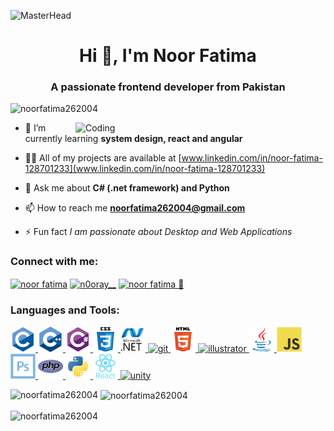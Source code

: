 ![MasterHead](https://user-images.githubusercontent.com/96945594/180788109-bed08f44-fd98-4865-a732-e9589386270e.gif)
<h1 align="center">Hi 👋, I'm Noor Fatima</h1>
<h3 align="center">A passionate frontend developer from Pakistan</h3>

<p align="left"> <img src="https://komarev.com/ghpvc/?username=noorfatima262004&label=Profile%20views&color=0e75b6&style=flat" alt="noorfatima262004" /> </p>
<img align="right" alt="Coding" width="400" src="https://cdn.pnghd.pics/data/14/coding-gif-24.gif">


- 🌱 I’m currently learning **system design, react and angular**

- 👨‍💻 All of my projects are available at [www.linkedin.com/in/noor-fatima-128701233](www.linkedin.com/in/noor-fatima-128701233)

- 💬 Ask me about **C# (.net framework) and Python**

- 📫 How to reach me **noorfatima262004@gmail.com**

- ⚡ Fun fact *I am passionate about Desktop and Web Applications*

<h3 align="left">Connect with me:</h3>
<p align="left">
<a href="https://linkedin.com/in/noor fatima" target="blank"><img align="center" src="https://raw.githubusercontent.com/rahuldkjain/github-profile-readme-generator/master/src/images/icons/Social/linked-in-alt.svg" alt="noor fatima" height="30" width="40" /></a>
<a href="https://instagram.com/n0oray__" target="blank"><img align="center" src="https://raw.githubusercontent.com/rahuldkjain/github-profile-readme-generator/master/src/images/icons/Social/instagram.svg" alt="n0oray__" height="30" width="40" /></a>
<a href="https://www.youtube.com/c/noor fatima 👀" target="blank"><img align="center" src="https://raw.githubusercontent.com/rahuldkjain/github-profile-readme-generator/master/src/images/icons/Social/youtube.svg" alt="noor fatima 👀" height="30" width="40" /></a>
</p>

<h3 align="left">Languages and Tools:</h3>
<p align="left"> <a href="https://www.cprogramming.com/" target="_blank" rel="noreferrer"> <img src="https://raw.githubusercontent.com/devicons/devicon/master/icons/c/c-original.svg" alt="c" width="40" height="40"/> </a> <a href="https://www.w3schools.com/cpp/" target="_blank" rel="noreferrer"> <img src="https://raw.githubusercontent.com/devicons/devicon/master/icons/cplusplus/cplusplus-original.svg" alt="cplusplus" width="40" height="40"/> </a> <a href="https://www.w3schools.com/cs/" target="_blank" rel="noreferrer"> <img src="https://raw.githubusercontent.com/devicons/devicon/master/icons/csharp/csharp-original.svg" alt="csharp" width="40" height="40"/> </a> <a href="https://www.w3schools.com/css/" target="_blank" rel="noreferrer"> <img src="https://raw.githubusercontent.com/devicons/devicon/master/icons/css3/css3-original-wordmark.svg" alt="css3" width="40" height="40"/> </a> <a href="https://dotnet.microsoft.com/" target="_blank" rel="noreferrer"> <img src="https://raw.githubusercontent.com/devicons/devicon/master/icons/dot-net/dot-net-original-wordmark.svg" alt="dotnet" width="40" height="40"/> </a> <a href="https://git-scm.com/" target="_blank" rel="noreferrer"> <img src="https://www.vectorlogo.zone/logos/git-scm/git-scm-icon.svg" alt="git" width="40" height="40"/> </a> <a href="https://www.w3.org/html/" target="_blank" rel="noreferrer"> <img src="https://raw.githubusercontent.com/devicons/devicon/master/icons/html5/html5-original-wordmark.svg" alt="html5" width="40" height="40"/> </a> <a href="https://www.adobe.com/in/products/illustrator.html" target="_blank" rel="noreferrer"> <img src="https://www.vectorlogo.zone/logos/adobe_illustrator/adobe_illustrator-icon.svg" alt="illustrator" width="40" height="40"/> </a> <a href="https://www.java.com" target="_blank" rel="noreferrer"> <img src="https://raw.githubusercontent.com/devicons/devicon/master/icons/java/java-original.svg" alt="java" width="40" height="40"/> </a> <a href="https://developer.mozilla.org/en-US/docs/Web/JavaScript" target="_blank" rel="noreferrer"> <img src="https://raw.githubusercontent.com/devicons/devicon/master/icons/javascript/javascript-original.svg" alt="javascript" width="40" height="40"/> </a> <a href="https://www.photoshop.com/en" target="_blank" rel="noreferrer"> <img src="https://raw.githubusercontent.com/devicons/devicon/master/icons/photoshop/photoshop-line.svg" alt="photoshop" width="40" height="40"/> </a> <a href="https://www.php.net" target="_blank" rel="noreferrer"> <img src="https://raw.githubusercontent.com/devicons/devicon/master/icons/php/php-original.svg" alt="php" width="40" height="40"/> </a> <a href="https://www.python.org" target="_blank" rel="noreferrer"> <img src="https://raw.githubusercontent.com/devicons/devicon/master/icons/python/python-original.svg" alt="python" width="40" height="40"/> </a> <a href="https://reactjs.org/" target="_blank" rel="noreferrer"> <img src="https://raw.githubusercontent.com/devicons/devicon/master/icons/react/react-original-wordmark.svg" alt="react" width="40" height="40"/> </a> <a href="https://unity.com/" target="_blank" rel="noreferrer"> <img src="https://www.vectorlogo.zone/logos/unity3d/unity3d-icon.svg" alt="unity" width="40" height="40"/> </a> </p>

<p><img align="left" src="https://github-readme-stats.vercel.app/api/top-langs?username=noorfatima262004&show_icons=true&locale=en&layout=compact" alt="noorfatima262004" /></p>

<p>&nbsp;<img align="center" src="https://github-readme-stats.vercel.app/api?username=noorfatima262004&show_icons=true&locale=en" alt="noorfatima262004" /></p>

<p><img align="center" src="https://github-readme-streak-stats.herokuapp.com/?user=noorfatima262004&" alt="noorfatima262004" /></p>
